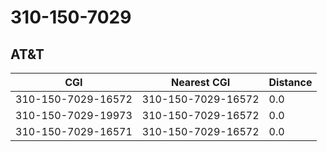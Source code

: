 # 310-150-7029
## AT&T


| CGI | Nearest CGI | Distance |
|-----|-------------|----------|
| 310-150-7029-16572 | 310-150-7029-16572 | 0.0 |
| 310-150-7029-19973 | 310-150-7029-16572 | 0.0 |
| 310-150-7029-16571 | 310-150-7029-16572 | 0.0 |
